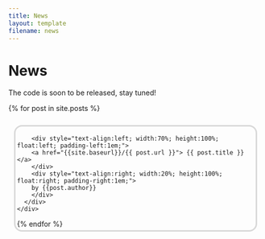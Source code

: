 ```yaml
---
title: News
layout: template
filename: news
---
```


# News

The code is soon to be released, stay tuned!

<div class="row">

  {% for post in site.posts %}
  <div class="column">
    <div style="padding:0.25em; border-radius:1rem; margin:0.75em; border:solid 0.25em #d9d9d9;">
      <div style="min-height:1.5em; width:100%; display:block;">

        <div style="text-align:left; width:70%; height:100%; float:left; padding-left:1em;">
        <a href="{{site.baseurl}}/{{ post.url }}"> {{ post.title }}</a>
        </div>
        <div style="text-align:right; width:20%; height:100%; float:right; padding-right:1em;">
        by {{post.author}}
        </div>
      </div>
    </div>
  </div>
  {% endfor %}

</div>

